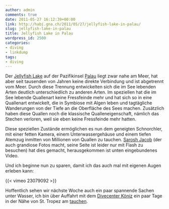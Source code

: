 ```yaml
---
author: admin
comments: true
date: 2011-05-27 16:12:39+00:00
link: http://habi.gna.ch/2011/05/27/jellyfish-lake-in-palau/
slug: jellyfish-lake-in-palau
title: Jellyfish Lake in Palau
wordpress_id: 2500
categories:
- diving
- linkdump
tags:
- diving
---
```


Der [Jellyfish Lake](http://de.wikipedia.org/wiki/Jellyfish_Lake) auf der Pazifikinsel [Palau](http://de.wikipedia.org/wiki/Palau) liegt zwar nahe am Meer, hat aber seit tausenden von Jahren keine direkte Verbindung und ist abgetrennt vom Meer.
Durch diese Trennung entwickelten sich die im See lebenden Arten deutlich unterschiedlich zu anderen Arten.
Im speziellen hat die im See lebende Quallenart keine Fressfeinde mehr und hat sich so in eine Quallenart entwickelt, die in Symbiose mit Algen leben und tagtägliche Wanderungen von der Tiefe an die Oberfläche des Sees machen.
Zusätzlich haben diese Quallen noch die klassische Qualleneigenschaft, nämlich das Stechen verloren, weil sie eben keine Fressfeinde mehr hatten.

Diese speziellen Zustände ermöglichen es nun dem geneigten Schnorchler, mit einer fetten Kamera, einem Unterwassergehäuse und einem tiefen Atemzug inmitten von Millionen von Quallen zu tauchen.
[Sarosh Jacob](http://www.saroshjacob.com/) (der auch grandiose Fotos macht, seine Seite ist leider nur mit Flash zu besuchen) hat dies gemacht, herausgekommen ist unten eingebundenes Video.

Und ich beginne nun zu sparen, damit ich das auch mal mit eigenen Augen erleben kann:

{{<  vimeo 23079092 >}}

Hoffentlich sehen wir nächste Woche auch ein paar spannende Sachen unter Wasser, ich bin über Auffahrt mit dem [Divecenter Köniz](http://divecenter.ch/) ein paar Tage in der Nähe von St. Tropez am [tauchen](http://europeandiving.com/).
